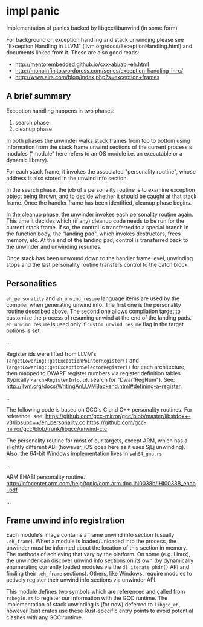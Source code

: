# impl panic

Implementation of panics backed by libgcc/libunwind (in some form)

For background on exception handling and stack unwinding please see "Exception Handling in LLVM" (llvm.org/docs/ExceptionHandling.html) and documents linked from it. These are also good reads:
- http://mentorembedded.github.io/cxx-abi/abi-eh.html
- http://monoinfinito.wordpress.com/series/exception-handling-in-c/
- http://www.airs.com/blog/index.php?s=exception+frames


## A brief summary

Exception handling happens in two phases: 
1. search phase
2. cleanup phase

In both phases the unwinder walks stack frames from top to bottom using information from the stack frame unwind sections of the current process's modules ("module" here refers to an OS module i.e. an executable or a dynamic library).

For each stack frame, it invokes the associated "personality routine", whose address is also stored in the unwind info section.

In the search phase, the job of a personality routine is to examine exception object being thrown, and to decide whether it should be caught at that stack frame. Once the handler frame has been identified, cleanup phase begins.

In the cleanup phase, the unwinder invokes each personality routine again. This time it decides which (if any) cleanup code needs to be run for the current stack frame. If so, the control is transferred to a special branch in the function body, the "landing pad", which invokes destructors, frees memory, etc. At the end of the landing pad, control is transferred back to the unwinder and unwinding resumes.

Once stack has been unwound down to the handler frame level, unwinding stops and the last personality routine transfers control to the catch block.


## Personalities
`eh_personality` and `eh_unwind_resume` language items are used by the compiler when generating unwind info. The first one is the personality routine described above. The second one allows compilation target to customize the process of resuming unwind at the end of the landing pads. `eh_unwind_resume` is used only if
`custom_unwind_resume` flag in the target options is set.

...

Register ids were lifted from LLVM's
`TargetLowering::getExceptionPointerRegister()` and
`TargetLowering::getExceptionSelectorRegister()`
for each architecture, then mapped to DWARF register numbers via register definition tables (typically `<arch>RegisterInfo.td`, search for "DwarfRegNum").
See: http://llvm.org/docs/WritingAnLLVMBackend.html#defining-a-register.

..

The following code is based on GCC's C and C++ personality routines. For reference, see: 
https://github.com/gcc-mirror/gcc/blob/master/libstdc++-v3/libsupc++/eh_personality.cc
https://github.com/gcc-mirror/gcc/blob/trunk/libgcc/unwind-c.c

The personality routine for most of our targets, except ARM, which has a slightly different ABI (however, iOS goes here as it uses SjLj unwinding). Also, the 64-bit Windows implementation lives in `seh64_gnu.rs`

...

ARM EHABI personality routine.
http://infocenter.arm.com/help/topic/com.arm.doc.ihi0038b/IHI0038B_ehabi.pdf

...




## Frame unwind info registration
Each module's image contains a frame unwind info section (usually `.eh_frame`).  When a module is loaded/unloaded into the process, the unwinder must be informed about the location of this section in memory. The methods of achieving that vary by the platform. On some (e.g. Linux), the unwinder can discover unwind info sections on its own (by dynamically enumerating currently loaded modules via the `dl_iterate_phdr()` API and finding their `.eh_frame` sections). Others, like Windows, require modules to actively register their unwind info sections via unwinder API.

This module defines two symbols which are referenced and called from `rsbegin.rs` to register our information with the GCC runtime. The implementation of stack unwinding is (for now) deferred to `libgcc_eh`, however Rust crates use these Rust-specific entry points to avoid potential clashes with any GCC runtime.

